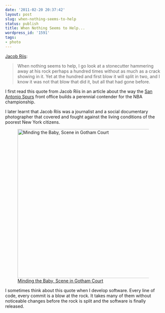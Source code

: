 ```yaml
---
date: '2011-02-20 20:37:42'
layout: post
slug: when-nothing-seems-to-help
status: publish
title: When Nothing Seems to Help...
wordpress_id: '1591'
tags:
- photo
---
```


[Jacob Riis][wikipedia]:
> When nothing seems to help, I go look at a stonecutter hammering away at his rock perhaps a hundred times without as much as a crack showing in it. Yet at the hundred and first blow it will split in two, and I know it was not that blow that did it, but all that had gone before.

I first read this quote from Jacob Riis in an article about the way the [San Antonio Spurs][spurs] front office builds a perennial contender for the NBA championship.

I later learnt that Jacob Riis was a journalist and a social documentary photographer that covered and fought against the living conditions of the poorest New York citizens.

<figure class="portrait">
  <img width="480" alt="Minding the Baby, Scene in Gotham Court" src="http://www.museumsyndicate.com/images/5/42935.jpg">
  <figcaption><a href="http://www.museumsyndicate.com/item.php?item=42935">Minding the Baby, Scene in Gotham Court</a></figcaption>
</figure>

I sometimes think about this quote when I develop software. Every line of code, every commit is a blow at the rock. It takes many of them without noticeable changes before the rock is split and the software is finally released.

[wikipedia]: http://en.wikipedia.org/wiki/Jacob_Riis
[spurs]: http://www.nba.com/spurs/
